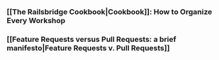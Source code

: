 ### [[The Railsbridge Cookbook|Cookbook]]: How to Organize Every Workshop

### [[Feature Requests versus Pull Requests: a brief manifesto|Feature Requests v. Pull Requests]]